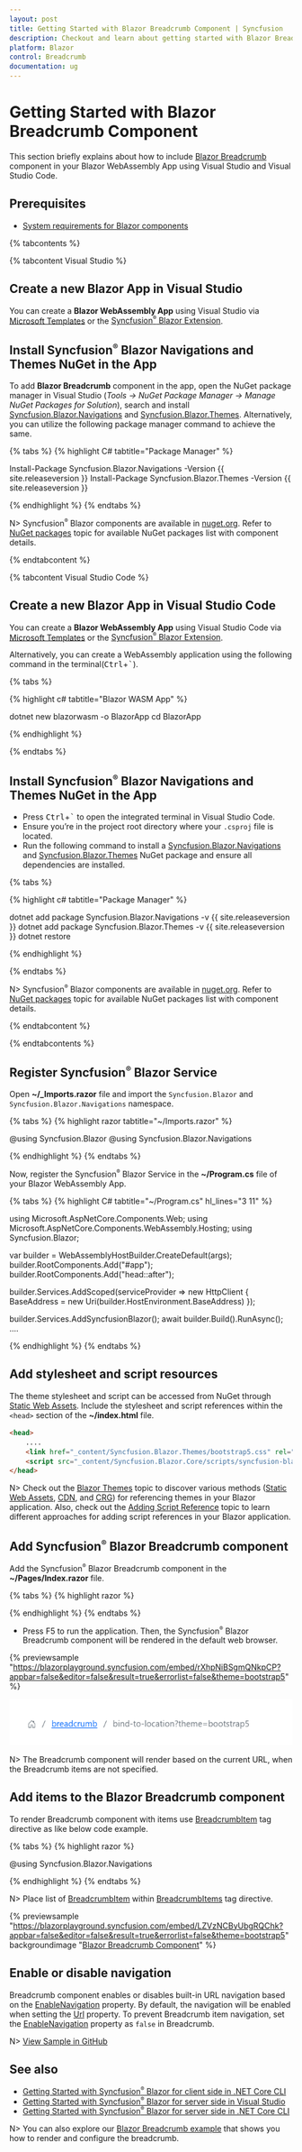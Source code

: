```yaml
---
layout: post
title: Getting Started with Blazor Breadcrumb Component | Syncfusion
description: Checkout and learn about getting started with Blazor Breadcrumb component in Blazor WebAssembly App.
platform: Blazor
control: Breadcrumb
documentation: ug
---
```


# Getting Started with Blazor Breadcrumb Component

This section briefly explains about how to include [Blazor Breadcrumb](https://www.syncfusion.com/blazor-components/blazor-breadcrumb) component in your Blazor WebAssembly App using Visual Studio and Visual Studio Code.

## Prerequisites

* [System requirements for Blazor components](https://blazor.syncfusion.com/documentation/system-requirements)

{% tabcontents %}

{% tabcontent Visual Studio %}

## Create a new Blazor App in Visual Studio

You can create a **Blazor WebAssembly App** using Visual Studio via [Microsoft Templates](https://learn.microsoft.com/en-us/aspnet/core/blazor/tooling?view=aspnetcore-7.0&pivots=windows) or the [Syncfusion<sup style="font-size:70%">&reg;</sup> Blazor Extension](https://blazor.syncfusion.com/documentation/visual-studio-integration/template-studio).

## Install Syncfusion<sup style="font-size:70%">&reg;</sup> Blazor Navigations and Themes NuGet in the App

To add **Blazor Breadcrumb** component in the app, open the NuGet package manager in Visual Studio (*Tools → NuGet Package Manager → Manage NuGet Packages for Solution*), search and install [Syncfusion.Blazor.Navigations](https://www.nuget.org/packages/Syncfusion.Blazor.Navigations/) and [Syncfusion.Blazor.Themes](https://www.nuget.org/packages/Syncfusion.Blazor.Themes/). Alternatively, you can utilize the following package manager command to achieve the same.

{% tabs %}
{% highlight C# tabtitle="Package Manager" %}

Install-Package Syncfusion.Blazor.Navigations -Version {{ site.releaseversion }}
Install-Package Syncfusion.Blazor.Themes -Version {{ site.releaseversion }}

{% endhighlight %}
{% endtabs %}

N> Syncfusion<sup style="font-size:70%">&reg;</sup> Blazor components are available in [nuget.org](https://www.nuget.org/packages?q=syncfusion.blazor). Refer to [NuGet packages](https://blazor.syncfusion.com/documentation/nuget-packages) topic for available NuGet packages list with component details.

{% endtabcontent %}

{% tabcontent Visual Studio Code %}

## Create a new Blazor App in Visual Studio Code

You can create a **Blazor WebAssembly App** using Visual Studio Code via [Microsoft Templates](https://learn.microsoft.com/en-us/aspnet/core/blazor/tooling?view=aspnetcore-7.0&pivots=vsc) or the [Syncfusion<sup style="font-size:70%">&reg;</sup> Blazor Extension](https://blazor.syncfusion.com/documentation/visual-studio-code-integration/create-project).

Alternatively, you can create a WebAssembly application using the following command in the terminal(<kbd>Ctrl</kbd>+<kbd>`</kbd>).

{% tabs %}

{% highlight c# tabtitle="Blazor WASM App" %}

dotnet new blazorwasm -o BlazorApp
cd BlazorApp

{% endhighlight %}

{% endtabs %}

## Install Syncfusion<sup style="font-size:70%">&reg;</sup> Blazor Navigations and Themes NuGet in the App

* Press <kbd>Ctrl</kbd>+<kbd>`</kbd> to open the integrated terminal in Visual Studio Code.
* Ensure you’re in the project root directory where your `.csproj` file is located.
* Run the following command to install a [Syncfusion.Blazor.Navigations](https://www.nuget.org/packages/Syncfusion.Blazor.Navigations) and [Syncfusion.Blazor.Themes](https://www.nuget.org/packages/Syncfusion.Blazor.Themes/) NuGet package and ensure all dependencies are installed.

{% tabs %}

{% highlight c# tabtitle="Package Manager" %}

dotnet add package Syncfusion.Blazor.Navigations -v {{ site.releaseversion }}
dotnet add package Syncfusion.Blazor.Themes -v {{ site.releaseversion }}
dotnet restore

{% endhighlight %}

{% endtabs %}

N> Syncfusion<sup style="font-size:70%">&reg;</sup> Blazor components are available in [nuget.org](https://www.nuget.org/packages?q=syncfusion.blazor). Refer to [NuGet packages](https://blazor.syncfusion.com/documentation/nuget-packages) topic for available NuGet packages list with component details.

{% endtabcontent %}

{% endtabcontents %}

## Register Syncfusion<sup style="font-size:70%">&reg;</sup> Blazor Service

Open **~/_Imports.razor** file and import the `Syncfusion.Blazor` and `Syncfusion.Blazor.Navigations` namespace.

{% tabs %}
{% highlight razor tabtitle="~/Imports.razor" %}

@using Syncfusion.Blazor
@using Syncfusion.Blazor.Navigations

{% endhighlight %}
{% endtabs %}

Now, register the Syncfusion<sup style="font-size:70%">&reg;</sup> Blazor Service in the **~/Program.cs** file of your Blazor WebAssembly App.

{% tabs %}
{% highlight C# tabtitle="~/Program.cs" hl_lines="3 11" %}

using Microsoft.AspNetCore.Components.Web;
using Microsoft.AspNetCore.Components.WebAssembly.Hosting;
using Syncfusion.Blazor;

var builder = WebAssemblyHostBuilder.CreateDefault(args);
builder.RootComponents.Add<App>("#app");
builder.RootComponents.Add<HeadOutlet>("head::after");

builder.Services.AddScoped(serviceProvider => new HttpClient { BaseAddress = new Uri(builder.HostEnvironment.BaseAddress) });

builder.Services.AddSyncfusionBlazor();
await builder.Build().RunAsync();
....

{% endhighlight %}
{% endtabs %}

## Add stylesheet and script resources

The theme stylesheet and script can be accessed from NuGet through [Static Web Assets](https://blazor.syncfusion.com/documentation/appearance/themes#static-web-assets). Include the stylesheet and script references within the `<head>` section of the **~/index.html** file.

```html
<head>
    ....
    <link href="_content/Syncfusion.Blazor.Themes/bootstrap5.css" rel="stylesheet" />
    <script src="_content/Syncfusion.Blazor.Core/scripts/syncfusion-blazor.min.js" type="text/javascript"></script>
</head>
```
N> Check out the [Blazor Themes](https://blazor.syncfusion.com/documentation/appearance/themes) topic to discover various methods ([Static Web Assets](https://blazor.syncfusion.com/documentation/appearance/themes#static-web-assets), [CDN](https://blazor.syncfusion.com/documentation/appearance/themes#cdn-reference), and [CRG](https://blazor.syncfusion.com/documentation/common/custom-resource-generator)) for referencing themes in your Blazor application. Also, check out the [Adding Script Reference](https://blazor.syncfusion.com/documentation/common/adding-script-references) topic to learn different approaches for adding script references in your Blazor application.

## Add Syncfusion<sup style="font-size:70%">&reg;</sup> Blazor Breadcrumb component


Add the Syncfusion<sup style="font-size:70%">&reg;</sup> Blazor Breadcrumb component in the **~/Pages/Index.razor** file.

{% tabs %}
{% highlight razor %}

<SfBreadcrumb></SfBreadcrumb>

{% endhighlight %}
{% endtabs %}

* Press F5 to run the application. Then, the Syncfusion<sup style="font-size:70%">&reg;</sup> Blazor Breadcrumb component will be rendered in the default web browser.

{% previewsample "https://blazorplayground.syncfusion.com/embed/rXhpNiBSgmQNkpCP?appbar=false&editor=false&result=true&errorlist=false&theme=bootstrap5" %}

![Blazor Breadcrumb Component](./images/blazor-breadcrumb-component.png)

N> The Breadcrumb component will render based on the current URL, when the Breadcrumb items are not specified.

## Add items to the Blazor Breadcrumb component

To render Breadcrumb component with items use [BreadcrumbItem](https://help.syncfusion.com/cr/blazor/Syncfusion.Blazor.Navigations.BreadcrumbItem.html) tag directive as like below code example.

{% tabs %}
{% highlight razor %}

@using Syncfusion.Blazor.Navigations

<SfBreadcrumb>
    <BreadcrumbItems>
        <BreadcrumbItem IconCss="e-icons e-home" Url="https://blazor.syncfusion.com/demos/"/>
        <BreadcrumbItem Text="Components" Url="https://blazor.syncfusion.com/demos/datagrid/overview"/>
        <BreadcrumbItem Text="Navigations" Url="https://blazor.syncfusion.com/demos/menu-bar/default-functionalities"/>
        <BreadcrumbItem Text="Breadcrumb" Url="./breadcrumb/default-functionalities"/>
    </BreadcrumbItems>
</SfBreadcrumb>
{% endhighlight %}
{% endtabs %}

N> Place list of [BreadcrumbItem](https://help.syncfusion.com/cr/blazor/Syncfusion.Blazor.Navigations.BreadcrumbItem.html) within [BreadcrumbItems](https://help.syncfusion.com/cr/blazor/Syncfusion.Blazor.Navigations.BreadcrumbItems.html) tag directive.

{% previewsample "https://blazorplayground.syncfusion.com/embed/LZVzNCByUbgRQChk?appbar=false&editor=false&result=true&errorlist=false&theme=bootstrap5" backgroundimage "[Blazor Breadcrumb Component](./images/blazor-breadcrumb-items.png)" %}

## Enable or disable navigation

Breadcrumb component enables or disables built-in URL navigation based on the [EnableNavigation](https://help.syncfusion.com/cr/blazor/Syncfusion.Blazor.Navigations.SfBreadcrumb.html#Syncfusion_Blazor_Navigations_SfBreadcrumb_EnableNavigation) property. By default, the navigation will be enabled when setting the [Url](https://help.syncfusion.com/cr/blazor/Syncfusion.Blazor.Navigations.SfBreadcrumb.html#Syncfusion_Blazor_Navigations_SfBreadcrumb_Url) property. To prevent Breadcrumb item navigation, set the [EnableNavigation](https://help.syncfusion.com/cr/blazor/Syncfusion.Blazor.Navigations.SfBreadcrumb.html#Syncfusion_Blazor_Navigations_SfBreadcrumb_EnableNavigation) property as `false` in Breadcrumb.

N> [View Sample in GitHub](https://github.com/SyncfusionExamples/Blazor-Getting-Started-Examples/tree/main/Breadcrumb)

## See also

* [Getting Started with Syncfusion<sup style="font-size:70%">&reg;</sup> Blazor for client side in .NET Core CLI](https://blazor.syncfusion.com/documentation/getting-started/blazor-webassembly-dotnet-cli)
* [Getting Started with Syncfusion<sup style="font-size:70%">&reg;</sup> Blazor for server side in Visual Studio](https://blazor.syncfusion.com/documentation/getting-started/blazor-server-side-visual-studio)
* [Getting Started with Syncfusion<sup style="font-size:70%">&reg;</sup> Blazor for server side in .NET Core CLI](https://blazor.syncfusion.com/documentation/getting-started/blazor-server-side-dotnet-cli)

N> You can also explore our [Blazor Breadcrumb example](https://blazor.syncfusion.com/demos/breadcrumb/default-functionalities?theme=bootstrap5) that shows you how to render and configure the breadcrumb.
